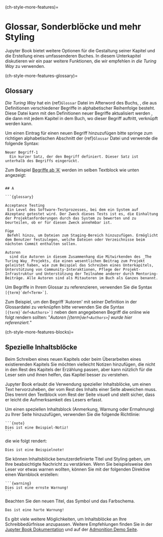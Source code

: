 (ch-style-more-features)=
# Glossar, Sonderblöcke und mehr Styling

Jupyter Book bietet weitere Optionen für die Gestaltung seiner Kapitel und die Erstellung eines umfassenderen Buches. In diesem Unterkapitel diskutieren wir ein paar weitere Funktionen, die wir empfehlen in _die Turing Way_ zu verwenden.

(ch-style-more-features-glossary)=
## Glossary

_Die Turing Way_ hat ein {ref}`Glossar` Datei im Afterword des Buchs, , die aus Definitionen verschiedener Begriffe in alphabetischer Reihenfolge besteht. Diese Datei kann mit den Definitionen neuer Begriffe aktualisiert werden , die dann mit jedem Kapitel in dem Buch, wo dieser Begriff auftritt, verknüpft werden kann.

Um einen Eintrag für einen neuen Begriff hinzuzufügen bitte springe zum richtigen alphabetischen Abschnitt der {ref}`Glossar` Datei und verwende die folgende Syntax:

```
Neuer Begriff-1
  Ein kurzer Satz, der den Begriff definiert. Dieser Satz ist unterhalb des Begriffs eingerückt.
```

Zum Beispiel [Begriffe ab 'A'](https://the-turing-way.netlify.app/afterword/afterword.html#a) werden im selben Textblock wie unten angezeigt:
```

## A

```{glossary}

Acceptance Testing
 Ein Level des Software-Testprozesses, bei dem ein System auf Akzeptanz getestet wird. Der Zweck dieses Tests ist es, die Einhaltung der Projektanforderungen durch das System zu bewerten und zu beurteilen, ob er für diesen Zweck annehmbar ist.

Füge
 Befehl hinzu, um Dateien zum Staging-Bereich hinzuzufügen. Ermöglicht dem Benutzer festzulegen, welche Dateien oder Verzeichnisse beim nächsten Commit enthalten sollen.

Autoren
  sind die Autoren in diesem Zusammenhang die Mitwirkenden des _The Turing Way_ Projekts, die einen wesentlichen Beitrag zum Projekt geleistet haben, wie zum Beispiel das Schreiben eines Unterkapitels, Unterstützung von Community-Interaktionen, Pflege der Projekt-Infrastruktur und Unterstützung der Teilnahme anderer durch Mentoring-Beiträge. Alle Autoren sind als Mitautoren im Buch als Ganzes benannt.

```

Um Begriffe in Ihrem Glossar zu referenzieren, verwenden Sie die Syntax ``[{term}`def<Term>`]``.

Zum Beispiel, um den Begriff 'Autoren' mit seiner Definition in der Glossardatei zu verknüpfen bitte verwenden Sie die Syntax ``[{term}`def<Authors>`]`` neben dem angegebenen Begriff die online wie folgt rendern sollten: "*Autoren [{term}`def<Authors>`] wurde hier referenziert.*"

(ch-style-more-features-blocks)=
## Spezielle Inhaltsblöcke

Beim Schreiben eines neuen Kapitels oder beim Überarbeiten eines existierenden Kapitels Sie möchten vielleicht Notizen hinzufügen, die nicht in den Rest des Kapitels der Erzählung passen, aber kann nützlich für die Leser sein und ihnen helfen, das Kapitel besser zu verstehen.

Jupyter Book erlaubt die Verwendung spezieller Inhaltsblöcke, um einen Text hervorzuheben, der vom Rest des Inhalts einer Seite abweichen muss. Dies trennt den Textblock vom Rest der Seite visuell und stellt sicher, dass er leicht die Aufmerksamkeit des Lesers erfasst.

Um einen speziellen Inhaltsblock (Anmerkung, Warnung oder Ermahnung) zu Ihrer Seite hinzuzufügen, verwenden Sie die folgende Richtlinie:

````
```{note}
Dies ist eine Beispiel-Notiz!
```
````
die wie folgt rendert:

```{note}
Dies ist eine Beispielnote!
```

Sie können Inhaltsblöcke benutzerdefinierte Titel und Styling geben, um Ihre beabsichtigte Nachricht zu verstärken. Wenn Sie beispielsweise den Leser vor etwas warnen wollten, können Sie mit der folgenden Direktive einen Warnblock erstellen:

````
```{warning}
Dies ist eine ernste Warnung!
```
````
Beachten Sie den neuen Titel, das Symbol und das Farbschema.

```{warning}
Das ist eine harte Warnung!
```

Es gibt viele weitere Möglichkeiten, um Inhaltsblöcke an Ihre Schreibbedürfnisse anzupassen. Weitere Empfehlungen finden Sie in der [Jupyter Book Dokumentation](https://jupyterbook.org/content/content-blocks.html#notes-warnings-and-other-admonitions) und auf der [Admonition Demo Seite](https://sphinx-book-theme.readthedocs.io/en/latest/reference/demo.html#admonitions).
